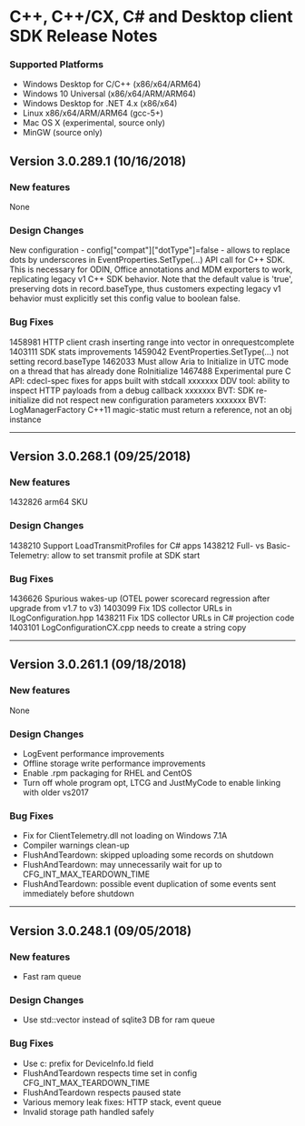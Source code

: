 # C++, C++/CX, C# and Desktop client SDK Release Notes

### Supported Platforms

- Windows Desktop for C/C++ (x86/x64/ARM64)
- Windows 10 Universal (x86/x64/ARM/ARM64)
- Windows Desktop for .NET 4.x (x86/x64)
- Linux x86/x64/ARM/ARM64 (gcc-5+)
- Mac OS X (experimental, source only)
- MinGW (source only)


## Version 3.0.289.1 (10/16/2018)

### New features

None

### Design Changes

New configuration - config["compat"]["dotType"]=false - allows to replace dots by underscores
in EventProperties.SetType(...) API call for C++ SDK. This is necessary for ODIN, Office
annotations and MDM exporters to work, replicating legacy v1 C++ SDK behavior. Note that
the default value is 'true', preserving dots in record.baseType, thus customers expecting
legacy v1 behavior must explicitly set this config value to boolean false.

### Bug Fixes

1458981 HTTP client crash inserting range into vector in onrequestcomplete
1403111 SDK stats improvements
1459042 EventProperties.SetType(...) not setting record.baseType
1462033 Must allow Aria to Initialize in UTC mode on a thread that has already done RoInitialize
1467488 Experimental pure C API: cdecl-spec fixes for apps built with stdcall
xxxxxxx DDV tool: ability to inspect HTTP payloads from a debug callback
xxxxxxx BVT: SDK re-initialize did not respect new configuration parameters
xxxxxxx BVT: LogManagerFactory C++11 magic-static must return a reference, not an obj instance

---


## Version 3.0.268.1 (09/25/2018)

### New features

1432826 arm64 SKU

### Design Changes

1438210	Support LoadTransmitProfiles for C# apps
1438212	Full- vs Basic- Telemetry: allow to set transmit profile at SDK start

### Bug Fixes

1436626 Spurious wakes-up (OTEL power scorecard regression after upgrade from v1.7 to v3)
1403099	Fix 1DS collector URLs in ILogConfiguration.hpp
1438211	Fix 1DS collector URLs in C# projection code
1403101	LogConfigurationCX.cpp needs to create a string copy

---

## Version 3.0.261.1 (09/18/2018)

### New features

None

### Design Changes

- LogEvent performance improvements
- Offline storage write performance improvements
- Enable .rpm packaging for RHEL and CentOS
- Turn off whole program opt, LTCG and JustMyCode to enable linking with older vs2017

### Bug Fixes

- Fix for ClientTelemetry.dll not loading on Windows 7.1A
- Compiler warnings clean-up
- FlushAndTeardown: skipped uploading some records on shutdown
- FlushAndTeardown: may unnecessarily wait for up to CFG_INT_MAX_TEARDOWN_TIME
- FlushAndTeardown: possible event duplication of some events sent immediately before shutdown

---

## Version 3.0.248.1 (09/05/2018)

### New features

- Fast ram queue

### Design Changes

- Use std::vector instead of sqlite3 DB for ram queue

### Bug Fixes

- Use c: prefix for DeviceInfo.Id field
- FlushAndTeardown respects time set in config CFG_INT_MAX_TEARDOWN_TIME
- FlushAndTeardown respects paused state
- Various memory leak fixes: HTTP stack, event queue
- Invalid storage path handled safely
